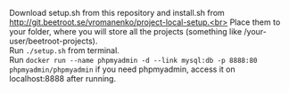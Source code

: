 Download setup.sh from this repository and install.sh from http://git.beetroot.se/vromanenko/project-local-setup.<br>
Place them to your folder, where you will store all the projects (something like /your-user/beetroot-projects).<br>
Run `./setup.sh` from terminal.<br>
Run `docker run --name phpmyadmin -d --link mysql:db -p 8888:80 phpmyadmin/phpmyadmin` if you need phpmyadmin, access it on localhost:8888 after running.